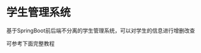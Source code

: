 # 学生管理系统

基于SpringBoot前后端不分离的学生管理系统，可以对学生的信息进行增删改查



可参考下面完整教程

[https://blog.csdn.net/weixin_43901865/article/details/116596476]: https://blog.csdn.net/weixin_43901865/article/details/116596476

